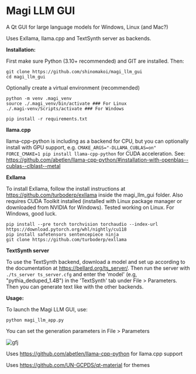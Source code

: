# Magi LLM GUI
A Qt GUI for large language models for Windows, Linux (and Mac?)

Uses Exllama, llama.cpp and TextSynth server as backends.


**Installation:**

First make sure Python (3.10+ recommended) and GIT are installed. Then:
```
git clone https://github.com/shinomakoi/magi_llm_gui
cd magi_llm_gui
```
Optionally create a virtual environment (recommended)

```
python -m venv .magi_venv
source ./.magi_venv/bin/activate ### For Linux
./.magi-venv/Scripts/activate ### For Windows
```
```
pip install -r requirements.txt
```
**llama.cpp**

llama-cpp-python is including as a backend for CPU, but you can optionally install with GPU support, e.g. ```CMAKE_ARGS="-DLLAMA_CUBLAS=on" FORCE_CMAKE=1 pip install llama-cpp-python``` for CUDA acceleration. 
See: 
https://github.com/abetlen/llama-cpp-python/#installation-with-openblas--cublas--clblast--metal

**Exllama**

To install Exllama, follow the install instructions at https://github.com/turboderp/exllama inside the magi_llm_gui folder. Also requires CUDA Toolkit installed (installed with Linux package manager or downloaded from NVIDIA for Windows). Tested working on Linux. For Windows, good luck.
```
pip install --pre torch torchvision torchaudio --index-url https://download.pytorch.org/whl/nightly/cu118
pip install safetensors sentencepiece ninja
git clone https://github.com/turboderp/exllama
```
**TextSynth server**

To use the TextSynth backend, download a model and set up according to the documentation at https://bellard.org/ts_server/. Then run the server with ```./ts_server ts_server.cfg``` and enter the 'model' (e.g, "pythia_deduped_1.4B") in the 'TextSynth' tab under File > Parameters. Then you can generate text like with the other backends.

**Usage:**

To launch the Magi LLM GUI, use: 
```
python magi_llm_app.py
```
You can set the generation parameters in File > Parameters

![gfj](https://github.com/shinomakoi/magi_llm_gui/assets/112139428/f0234f46-c765-4e42-9860-d1c07b0beb73)

Uses https://github.com/abetlen/llama-cpp-python for llama.cpp support

Uses https://github.com/UN-GCPDS/qt-material for themes
